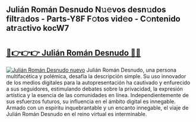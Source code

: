 ## Julián Román Desnudo N𝚞𝚎vos desn𝚞dos filtr𝚊dos - Parts-Y8F F𝚘tos vid𝚎o - C𝚘ntenido atr𝚊ctivo kocW7

# <h2><a href="http://mb7alx.tromn.icu/?c=Juli%c3%a1n+Rom%c3%a1n+Desnudo">🔗👉👉👉 Julián Román Desnudo 🔗🔗</a></h2>

[![Julián Román Desnudo nuevo](https://i.imgur.com/pEAQMta.gif)](http://mb7alx.tromn.icu/?c=Juli%c3%a1n+Rom%c3%a1n+Desnudo)
Julián Román Desnudo, una persona multifacética y polémica, desafía la descripción simple. Su uso innovador de los medios digitales para la autopresentación ha cautivado y enfurecido a sus seguidores, estimulando debates sobre la privacidad, la expresión artística y la esencia de las comunidades en línea. Independientemente de sus esfuerzos futuros, su influencia en el ámbito digital es innegable. Armado con un espíritu inquebrantable y un encanto innegable, el viaje de Julián Román Desnudo en el reino virtual es interminable.
